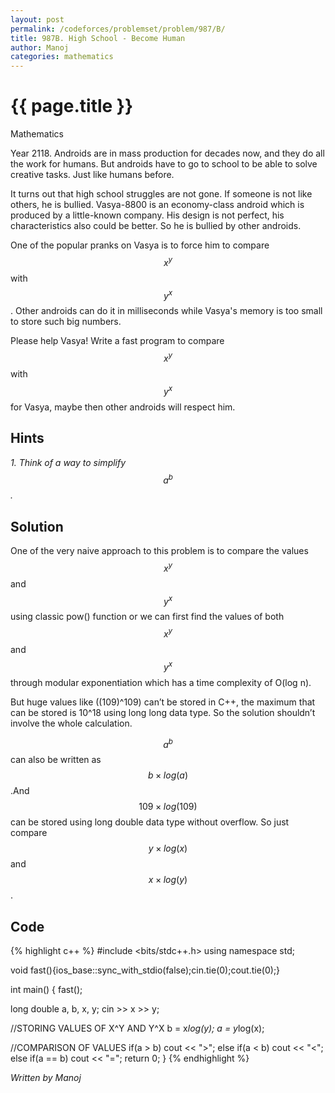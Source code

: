 ```yaml
---
layout: post
permalink: /codeforces/problemset/problem/987/B/
title: 987B. High School - Become Human
author: Manoj
categories: mathematics
---
```


{{ page.title }}
================

<span class="tag-boxed">Mathematics</span>

Year 2118. Androids are in mass production for decades now, and they do all the work for humans. But androids have to go to school to be able to solve creative tasks. Just like humans before.

It turns out that high school struggles are not gone. If someone is not like others, he is bullied. Vasya-8800 is an economy-class android which is produced by a little-known company. His design is not perfect, his characteristics also could be better. So he is bullied by other androids.

One of the popular pranks on Vasya is to force him to compare $$x^{y}$$ with $$y^{x}$$. Other androids can do it in milliseconds while Vasya's memory is too small to store such big numbers.

Please help Vasya! Write a fast program to compare $$x^{y}$$ with $$y^{x}$$ for Vasya, maybe then other androids will respect him.

Hints
-----

*1. Think of a way to simplify $$a^{b}$$.*

Solution
--------

One of the very naive approach to this problem is to compare the values $$x^{y}$$ and $$y^{x}$$ using classic pow() function or we can first find the values of both $$x^{y}$$ and $$y^{x}$$ through modular exponentiation which has a time complexity of O(log n).

But huge values like ((109)^109) can’t be stored in C++, the maximum that can be stored is 10^18 using long long data type. So the solution shouldn’t involve the whole calculation.

$$a^{b}$$ can also be written as $$b \times log(a)$$.And $$109 \times log(109)$$ can be stored using long double data type without overflow.  So just compare $$y \times log(x)$$ and $$x \times log(y)$$.

Code
----

{% highlight c++ %}
#include <bits/stdc++.h>
using namespace std;

void fast(){ios_base::sync_with_stdio(false);cin.tie(0);cout.tie(0);}

int main() {
  fast();

  long double a, b, x, y;
  cin >> x >> y;

  //STORING VALUES OF X^Y AND Y^X
  b = x*log(y);
  a = y*log(x);
  
  //COMPARISON OF VALUES
  if(a > b) cout << ">";
  else if(a < b) cout << "<";
  else if(a == b) cout << "=";
  return 0;
}
{% endhighlight %}

*Written by Manoj*
